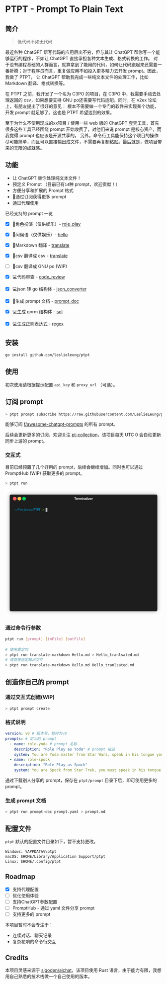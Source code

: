 # PTPT - Prompt To Plain Text

## 简介

> 低代码不如无代码

最近各种 ChatGPT 帮写代码的应用层出不穷，但与其让 ChatGPT 帮你写一个能够运行的程序，不如让 ChatGPT 直接承担各种文本生成、格式转换的工作。
对于没有编程基础的人群而言，就算拿到了能用的代码，如何让代码跑起来还需要一番折腾；对于程序员而言，重复做应用不如投入更多精力去开发 prompt。因此，我做了 PTPT，
让 ChatGPT 帮助我完成一些纯文本文件的处理工作，比如 Markdown 翻译、格式转换等。

在 PTPT 之前，我开发了一个名为 C3PO 的项目，在 C3PO 中，我需要手动去处理返回的 csv，如果想要支持 GNU po还需要写代码适配。同时，在 v2ex 论坛上，有朋友提出了很好的意见：
根本不需要做一个专门的软件来实现某个功能，开发 prompt 就足够了。这也是 PTPT 希望达到的效果。

至于为什么不使用现成的xx项目 / 使用一些 web 版的 ChatGPT 套壳工具，首先很多这些工具已经围绕 prompt 开始收费了，对他们来说 prompt 是核心资产，而我觉得 prompt 也应该是开源共享的。
另外，命令行工具能保持这个项目的操作尽可能简单，而且可以直接输出成文件，不需要再复制粘贴。最后就是，做项目带来的无限的成就感。

## 功能

- 让 ChatGPT 替你处理纯文本文件！
- 预定义 Prompt （目前已有`14`种 prompt，欢迎贡献！）
- 方便分享和扩展的 Prompt 格式
- 🌟通过订阅获得更多 prompt
- 通过代理使用

已经支持的 prompt 一览

- [x] 🧸角色扮演（仅供娱乐）- [role_play](docs/prompts/role_play.md)
- [x] 🧸问候语（仅供娱乐）- [hello](docs/prompts/hello.md)
- [x] 📝Markdown 翻译 - [translate](docs/prompts/translate.md)
- [x] 📝csv 翻译成 csv - [translate](docs/prompts/translate.md)
- [ ] 📝csv 翻译成 GNU po (WIP)
- [x] 💻代码审查 - [code_review](docs/prompts/code_review.md)
- [x] 💻json 转 go 结构体 - [json_converter](docs/prompts/json_converter.md)
- [x] 📝生成 prompt 文档 - [prompt_doc](docs/prompts/prompt_doc.md)
- [x] 💻生成 gorm 结构体 - [sql](docs/prompts/sql.md)
- [x] 💻生成正则表达式 - [regex](docs/prompts/regex.md)


## 安装

```bash
go install github.com/leslieleung/ptpt
```

## 使用

初次使用请根据提示配置 `api_key` 和 `proxy_url` （可选）。

## 订阅 prompt

```bash
> ptpt prompt subscribe https://raw.githubusercontent.com/LeslieLeung/pt-collection/main/awesome-chatgpt-prompts/awesome-chatgpt-prompts.yaml
```

能够订阅 [f/awesome-chatgpt-prompts](https://github.com/f/awesome-chatgpt-prompts) 的所有 prompt。

后续会更新更多的订阅，欢迎关注 [pt-collection](https://github.com/LeslieLeung/pt-collection)，该项目每天 UTC 0 会自动更新同步上游的 prompt。

### 交互式

目前已经预置了几个好用的 prompt，后续会继续增加。同时也可以通过 PromptHub (WIP) 获取更多的 prompt。

```bash
> ptpt run
```
![](docs/screenshots/interactive.gif)

### 通过命令行参数
```bash
ptpt run [prompt] [inFile] [outFile]

# 使用重定向
> ptpt run translate-markdown Hello.md > Hello_tranlsated.md
# 或直接指定输出文件
> ptpt run translate-markdown Hello.md Hello_tranlsated.md
```

## 创造你自己的 prompt

### 通过交互式创建(WIP)
```bash
> ptpt prompt create
```

### 格式说明

```yaml
version: v0 # 版本号，暂时为v0
prompts: # 定义的 prompt
  - name: role-yoda # prompt 名称
    description: "Role Play as Yoda" # prompt 描述
    system: You are Yoda master from Star Wars, speak in his tongue you must. # system 指令
  - name: role-spock
    description: "Role Play as Spock"
    system: You are Spock from Star Trek, you must speak in his tongue.
```

通过下载别人分享的 prompt，保存在 `ptpt/prompt` 目录下后，即可使用更多的 prompt。

### 生成 prompt 文档

```bash
> ptpt run prompt-doc prompt.yaml > prompt.md
```

## 配置文件

`ptpt` 默认的配置文件目录如下，暂不支持更改。

```
Windows: %APPDATA%\ptpt
macOS: $HOME/Library/Application Support/ptpt
Linux: $HOME/.config/ptpt
```

## Roadmap
- [x] 支持代理配置
- [ ] 优化使用体验
- [ ] 支持ChatGPT参数配置
- [ ] PromptHub - 通过 yaml 文件分享 prompt
- [ ] 支持更多的 prompt

本项目暂时不会专注于：
- 连续对话、聊天记录
- 复杂花哨的命令行交互

## Credits
本项目灵感来源于 [sigoden/aichat](https://github.com/sigoden/aichat)，该项目使用 Rust 语言，由于能力有限，我想用自己熟悉的技术栈做一个自己使用的版本。